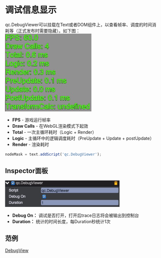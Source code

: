 # 调试信息显示

qc.DebugViewer可以挂载在Text或者DOM组件上，以查看帧率、调度的时间消耗等（正式发布时需要隐藏）。如下图：  
![](images/debug_viewer.png)  
* __FPS__ - 游戏运行帧率
* __Draw Calls__ - 在WebGL渲染模式下起效
* __Total__ - 一次主循环耗时（Logic + Render）
* __Logic__ - 主循环中的逻辑调度耗时（PreUpdate + Update + postUpdate）
* __Render__ - 渲染耗时  

````javascript
nodeMask = text.addScript('qc.DebugViewer');
````

## Inspector面板
![](images/debug_inspector.png)  
* __Debug On：__  调试是否打开，打开后trace日志将会被输出到控制台
* __Duration：__  统计的时间长度，每Duration秒统计1次   

## 范例
[DebugView](http://engine.zuoyouxi.com/demo/index.html#anchor_Debug)
